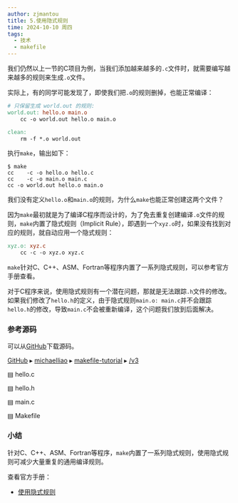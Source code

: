 ```yaml
---
author: zjmantou
title: 5.使用隐式规则
time: 2024-10-10 周四
tags:
  - 技术
  - makefile
---
```

我们仍然以上一节的C项目为例，当我们添加越来越多的`.c`文件时，就需要编写越来越多的规则来生成`.o`文件。

实际上，有的同学可能发现了，即使我们把`.o`的规则删掉，也能正常编译：

```makefile
# 只保留生成 world.out 的规则:
world.out: hello.o main.o
	cc -o world.out hello.o main.o

clean:
	rm -f *.o world.out
```

执行`make`，输出如下：

```shell
$ make
cc    -c -o hello.o hello.c
cc    -c -o main.o main.c
cc -o world.out hello.o main.o
```

我们没有定义`hello.o`和`main.o`的规则，为什么`make`也能正常创建这两个文件？

因为`make`最初就是为了编译C程序而设计的，为了免去重复创建编译`.o`文件的规则，`make`内置了隐式规则（Implicit Rule），即遇到一个`xyz.o`时，如果没有找到对应的规则，就自动应用一个隐式规则：

```makefile
xyz.o: xyz.c
	cc -c -o xyz.o xyz.c
```

`make`针对C、C++、ASM、Fortran等程序内置了一系列隐式规则，可以参考官方手册查看。

对于C程序来说，使用隐式规则有一个潜在问题，那就是无法跟踪`.h`文件的修改。如果我们修改了`hello.h`的定义，由于隐式规则`main.o: main.c`并不会跟踪`hello.h`的修改，导致`main.c`不会被重新编译，这个问题我们放到后面解决。

### 参考源码

可以从[GitHub](https://github.com/michaelliao/makefile-tutorial/tree/main/v3)下载源码。

[GitHub](https://github.com/) ▸ [michaelliao](https://github.com/michaelliao) ▸ [makefile-tutorial](https://github.com/michaelliao/makefile-tutorial) ▸ [/v3](https://github.com/michaelliao/makefile-tutorial/tree/main/v3)

▤ hello.c

▤ hello.h

▤ main.c

▤ Makefile

### 小结

针对C、C++、ASM、Fortran等程序，`make`内置了一系列隐式规则，使用隐式规则可减少大量重复的通用编译规则。

查看官方手册：

- [使用隐式规则](https://www.gnu.org/software/make/manual/html_node/Using-Implicit.html) 